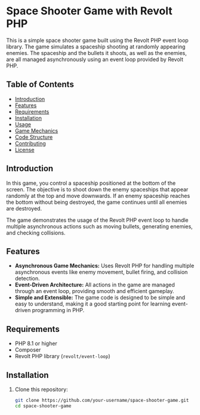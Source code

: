# Space Shooter Game with Revolt PHP

This is a simple space shooter game built using the Revolt PHP event loop library. The game simulates a spaceship shooting at randomly appearing enemies. The spaceship and the bullets it shoots, as well as the enemies, are all managed asynchronously using an event loop provided by Revolt PHP.

## Table of Contents
- [Introduction](#introduction)
- [Features](#features)
- [Requirements](#requirements)
- [Installation](#installation)
- [Usage](#usage)
- [Game Mechanics](#game-mechanics)
- [Code Structure](#code-structure)
- [Contributing](#contributing)
- [License](#license)

## Introduction

In this game, you control a spaceship positioned at the bottom of the screen. The objective is to shoot down the enemy spaceships that appear randomly at the top and move downwards. If an enemy spaceship reaches the bottom without being destroyed, the game continues until all enemies are destroyed.

The game demonstrates the usage of the Revolt PHP event loop to handle multiple asynchronous actions such as moving bullets, generating enemies, and checking collisions.

## Features

- **Asynchronous Game Mechanics:** Uses Revolt PHP for handling multiple asynchronous events like enemy movement, bullet firing, and collision detection.
- **Event-Driven Architecture:** All actions in the game are managed through an event loop, providing smooth and efficient gameplay.
- **Simple and Extensible:** The game code is designed to be simple and easy to understand, making it a good starting point for learning event-driven programming in PHP.

## Requirements

- PHP 8.1 or higher
- Composer
- Revolt PHP library (`revolt/event-loop`)

## Installation

1. Clone this repository:

   ```bash
   git clone https://github.com/your-username/space-shooter-game.git
   cd space-shooter-game
